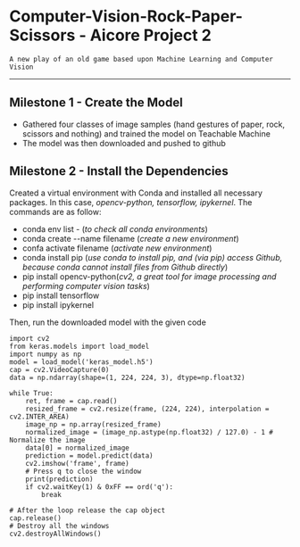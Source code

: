 # Computer-Vision-Rock-Paper-Scissors - Aicore Project 2
	A new play of an old game based upon Machine Learning and Computer Vision
-------------------------------------------------------------------------------------

## Milestone 1 - Create the Model
* Gathered four classes of image samples (hand gestures of paper, rock, scissors and nothing) and trained the model on Teachable Machine
* The model was then downloaded and pushed to github

## Milestone 2 - Install the Dependencies
Created a virtual environment with Conda and installed all necessary packages. In this case, *opencv-python, tensorflow, ipykernel*.
The commands are as follow:
* conda env list - (*to check all conda environments*)
* conda create --name filename (*create a new environment*)
* confa activate filename (*activate new environment*)
* conda install pip (*use conda to install pip, and (via pip) access Github, because conda cannot install files from Github directly*)
* pip install opencv-python(*cv2, a great tool for image processing and performing computer vision tasks*)
* pip install tensorflow
* pip install ipykernel

Then, run the downloaded model with the given code
```
import cv2 
from keras.models import load_model
import numpy as np
model = load_model('keras_model.h5')
cap = cv2.VideoCapture(0)
data = np.ndarray(shape=(1, 224, 224, 3), dtype=np.float32)

while True: 
    ret, frame = cap.read()
    resized_frame = cv2.resize(frame, (224, 224), interpolation = cv2.INTER_AREA)
    image_np = np.array(resized_frame)
    normalized_image = (image_np.astype(np.float32) / 127.0) - 1 # Normalize the image
    data[0] = normalized_image
    prediction = model.predict(data)
    cv2.imshow('frame', frame)
    # Press q to close the window
    print(prediction)
    if cv2.waitKey(1) & 0xFF == ord('q'):
        break
            
# After the loop release the cap object
cap.release()
# Destroy all the windows
cv2.destroyAllWindows()
```

